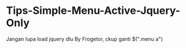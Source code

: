 # Tips-Simple-Menu-Active-Jquery-Only
Jangan lupa load jquery dlu
By Frogetor, ckup ganti $(".menu a")
